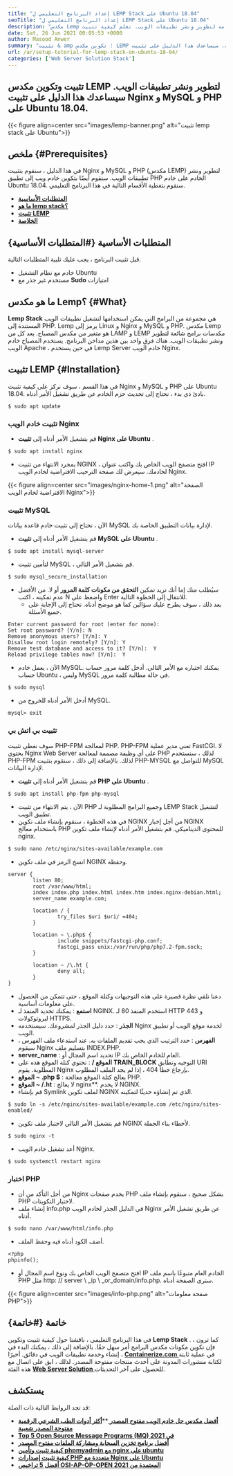 ```yaml
---
title: "إعداد البرنامج التعليمي ل LEMP Stack على Ubuntu 18.04" 
seoTitle: "إعداد البرنامج التعليمي ل LEMP Stack على Ubuntu 18.04" 
description: "مكدس Lemp هو مكدس برامج يتم استخدامه لتطوير ونشر تطبيقات الويب. تعلم كيفية تثبيت Nginx و MySQL و PHP على Ubuntu 18.04." 
date: Sat, 26 Jun 2021 00:05:53 +0000
author: Masood Anwer
summary: "تثبيت & amp ؛ تكوين مكدس LEMP لتطوير ونشر تطبيقات الويب. سيساعدك هذا الدليل على تثبيت Nginx و MySQL و PHP على Ubuntu 18.04." 
url: /ar/setup-tutorial-for-lemp-stack-on-ubuntu-18-04/
categories: ['Web Server Solution Stack']
---
```


## تثبيت وتكوين مكدس LEMP لتطوير ونشر تطبيقات الويب. سيساعدك هذا الدليل على تثبيت Nginx و MySQL و PHP على Ubuntu 18.04.

{{< figure align=center src="images/lemp-banner.png" alt="تثبيت lemp stack على Ubuntu">}}


## ملخص {#Prerequisites}

في هذا الدليل ، سنقوم بتثبيت Nginx و MySQL و PHP (مكدس LEMP) لتطوير ونشر تطبيقات الويب. سنقوم أيضًا بتكوين خادم ويب إلى تطبيق PHP الخادم على خادم Ubuntu 18.04. سنقوم بتغطية الأقسام التالية في هذا البرنامج التعليمي.
* [  **المتطلبات الأساسية**  ][1]
* [  **ما هو lemp stack؟**  ][2]
* [  **تثبيت LEMP**  ][3]
* [  **الخلاصة**  ][4]

## المتطلبات الأساسية {#المتطلبات الأساسية}

قبل تثبيت البرنامج ، يجب عليك تلبية المتطلبات التالية.
  * خادم مع نظام التشغيل Ubuntu
* مستخدم غير جذر مع  **Sudo**  امتيازات

## ما هو مكدس Lemp؟ {#What}

 **Lemp Stack** هي مجموعة من البرامج التي يمكن استخدامها لتشغيل تطبيقات الويب المستندة إلى PHP. Lemp يرمز إلى Linux و Nginx و MySQL و PHP. مكدس Lemp هو متغير من مكدس المصباح. يعد كل من LAMP و LEMP مكدسات برامج شائعة لتطوير ونشر تطبيقات الويب. هناك فرق واحد بين هذين مداخن البرنامج. يستخدم المصباح خادم الويب Apache ، في حين يستخدم Lemp Server خادم الويب Nginx.

## تثبيت LEMP {#Installation}

في هذا القسم ، سوف نركز على كيفية تثبيت Nginx و MySQL و PHP على Ubuntu 18.04. بادئ ذي بدء ، نحتاج إلى تحديث حزم الخادم عن طريق تشغيل الأمر أدناه.
```
$ sudo apt update
```

### تثبيت خادم الويب Nginx
* قم بتشغيل الأمر أدناه إلى  **تثبيت Nginx على Ubuntu**  .
```
$ sudo apt install nginx
```
  * بمجرد الانتهاء من تثبيت NGINX ، افتح متصفح الويب الخاص بك واكتب عنوان IP لخادمك. سيعرض لك صفحة الترحيب الافتراضية لخادم الويب Nginx.

{{< figure align=center src="images/nginx-home-1.png" alt="الصفحة الافتراضية لخادم الويب Nginx">}}


### تثبيت MySQL
الآن ، تحتاج إلى تثبيت خادم قاعدة بيانات MySQL لإدارة بيانات التطبيق الخاصة بك.
* قم بتشغيل الأمر أدناه إلى  **تثبيت MySQL على Ubuntu**  .
```
$ sudo apt install mysql-server
```
  * لتأمين تثبيت MySQL ، قم بتشغيل الأمر التالي.
```
$ sudo mysql_secure_installation
```
* سيُطلب منك إما أنك تريد تمكين  **التحقق من مكونات كلمة المرور**  أو لا. من الأفضل عدم تمكينه ، اكتب N واضغط على Enter للانتقال إلى الخطوة التالية.
  * بعد ذلك ، سوف يطرح عليك سؤالين كما هو موضح أدناه. تحتاج إلى الإجابة على جميع الأسئلة.
```
Enter current password for root (enter for none):
Set root password? [Y/n]: N
Remove anonymous users? [Y/n]: Y
Disallow root login remotely? [Y/n]: Y
Remove test database and access to it? [Y/n]:  Y
Reload privilege tables now? [Y/n]:  Y
```
  * الآن ، يعمل خادم MySQL. يمكنك اختباره مع الأمر التالي. أدخل كلمة مرور حساب حساب Ubuntu ، وليس MySQL في حالة مطالبة كلمة مرور.
```
$ sudo mysql
```
  * أدخل الأمر أدناه للخروج من MySQL.
```
mysql> exit
```

### تثبيت بي اتش بي
سوف نغطي تثبيت PHP-FPM لمعالجة PHP. PHP-FPM تعني مدير عملية FastCGI. لا يحتوي Nginx Web Server على أي وظيفة مصممة لمعالجة PHP لذلك ، سنستخدم PHP-FPM لذلك. بالإضافة إلى ذلك ، سنقوم بتثبيت PHP-MYSQL للتواصل مع MySQL لإدارة البيانات.
* قم بتشغيل الأمر أدناه إلى  **تثبيت PHP على Ubuntu**  .
```
$ sudo apt install php-fpm php-mysql
```
  * الآن ، يتم الانتهاء من تثبيت PHP وجميع البرامج المطلوبة لـ LEMP Stack لتشغيل تطبيق الويب.
  * في هذه الخطوة ، سنقوم بإنشاء ملف تكوين NGINX من أجل إخبار NGINX باستخدام معالج PHP للمحتوى الديناميكي. قم بتشغيل الأمر أدناه لإنشاء ملف تكوين nginx.
```
$ sudo nano /etc/nginx/sites-available/example.com
```
  * انسخ الرمز في ملف تكوين NGINX وحفظه.
```
server {
        listen 80;
        root /var/www/html;
        index index.php index.html index.htm index.nginx-debian.html;
        server_name example.com;

        location / {
                try_files $uri $uri/ =404;
        }

        location ~ \.php$ {
                include snippets/fastcgi-php.conf;
                fastcgi_pass unix:/var/run/php/php7.2-fpm.sock;
        }

        location ~ /\.ht {
                deny all;
        }
}
```
  * دعنا نلقي نظرة قصيرة على هذه التوجيهات وكتلة الموقع ، حتى تتمكن من الحصول على معلومات أساسية.
*  **استمع**  : يمكنك تحديد المنفذ لـ NGINX. استخدم المنفذ 80 لـ HTTP و 443 لبروتوكولات HTTPS.
*  **الجذر**  : حدد دليل الجذر لمشروعك. سيستخدمه Nginx لخدمة موقع الويب أو تطبيق الويب.
*  **الفهرس**  : حدد الترتيب الذي يجب تقديم الملفات به. عند استدعاء ملف الفهرس ، سيقوم Nginx بتسليم ملف INDEX.PHP.
*  **server_name**  : تحديد اسم المجال أو IP العام للخادم الخاص بك.
*  **الموقع /** : تحتوي كتلة الموقع هذه على **TRAIN_BLOCK**  التوجيه وتطابق URI المطلوبة. يقوم Nginx بإرجاع خطأ 404 ، إذا لم يجد الملف المطلوب.
*  **الموقع ~ .php $**  : يعالج كتلة الموقع معالجة PHP.
*  **الموقع ~ /.ht**  : لا يعالج nginx**. لا يخدم NGINX.
  * قم بإنشاء Symlink لملف تكوين NGINX الذي تم إنشاؤه حديثًا لتمكينه.
```
$ sudo ln -s /etc/nginx/sites-available/example.com /etc/nginx/sites-enabled/
```
  * قم بتشغيل الأمر التالي لاختبار ملف تكوين NGINX لأخطاء بناء الجملة.
```
$ sudo nginx -t
```
  * أعد تشغيل خادم الويب Nginx.
```
$ sudo systemctl restart nginx
```

### اختبار PHP
  * من أجل التأكد من أن Nginx يخدم صفحات PHP بشكل صحيح ، سنقوم بإنشاء ملف PHP لاختبار التكوينات.
  * إنشاء ملف info.php في الدليل الجذر لخادم الويب Nginx عن طريق تشغيل الأمر أدناه.
```
$ sudo nano /var/www/html/info.php
```
  * أضف الكود أدناه فيه وحفظ الملف.
```
<?php
phpinfo();
```
  * افتح متصفح الويب الخاص بك ونوع اسم المجال أو IP الخادم العام متبوعًا باسم ملف PHP مثل http: // server \ _ip \ _or_domain/info.php. سترى الصفحة أدناه.

{{< figure align=center src="images/info-php.png" alt="صفحة معلومات PHP">}}


## خاتمة {#خاتمة}

في هذا البرنامج التعليمي ، ناقشنا حول كيفية تثبيت وتكوين  **Lemp Stack**  . كما ترون ، فإن تكوين مكونات مكدس البرامج أمر سهل حقًا. بالإضافة إلى ذلك ، يمكنك البدء في إنشاء وخدمة تطبيقات الويب في دقائق.
أخيرًا ، [  **Containerize.com** ][5] في عملية ثابتة لكتابة منشورات المدونة على أحدث منتجات مفتوحة المصدر. لذلك ، ابق على اتصال مع هذه الفئة [ **Web Server Solution**  ][6] للحصول على آخر التحديثات.

## يستكشف
قد تجد الروابط التالية ذات الصلة:
* [  **أفضل مكدس حل خادم الويب مفتوح المصدر**  ][7]
 ****[أكثر أدوات الطب الشرعي الرقمية مفتوحة المصدر شعبية][8]**  
*  **[Top 5 Open Source Message Programs (MQ) في 2021][9]**  
*  **[أفضل برنامج تخزين السحابة ومشاركة الملفات مفتوح المصدر][10]**  
* [  **كيفية تثبيت وتأمين phpmyadmin مع nginx على ubuntu**  ][11]
* [  **كيفية تثبيت إصدارات PHP متعددة مع Nginx على Ubuntu**  ][12]
* [  **أفضل 5 تراخيص OSI-AP-OP-OPEN المعتمدة من 2021**  ][13]



 [1]: #Prerequisites
 [2]: #What
 [3]: #Installation
 [4]: #Conclusion
 [5]: https://containerize.com
 [6]: https://blog.containerize.com/category/web-server-solution-stack/
 [7]: https://products.containerize.com/solution-stack/
 [8]: https://blog.containerize.com/digital-forensic-tools/top-5-open-source-digital-forensic-tools-in-2021/
 [9]: https://blog.containerize.com/message-queue-software/top-5-open-source-message-queue-software-in-2021/
 [10]: https://products.containerize.com/backup-and-sync/
 [11]: https://blog.containerize.com/web-server-solution-stack/how-to-install-and-secure-phpmyadmin-with-nginx-on-ubuntu/
 [12]: https://blog.containerize.com/web-server-solution-stack/how-to-install-multiple-php-versions-with-nginx-on-ubuntu/
 [13]: https://blog.containerize.com/licenses-standards/top-5-most-popular-osi-approved-open-source-licenses-of-2021/
